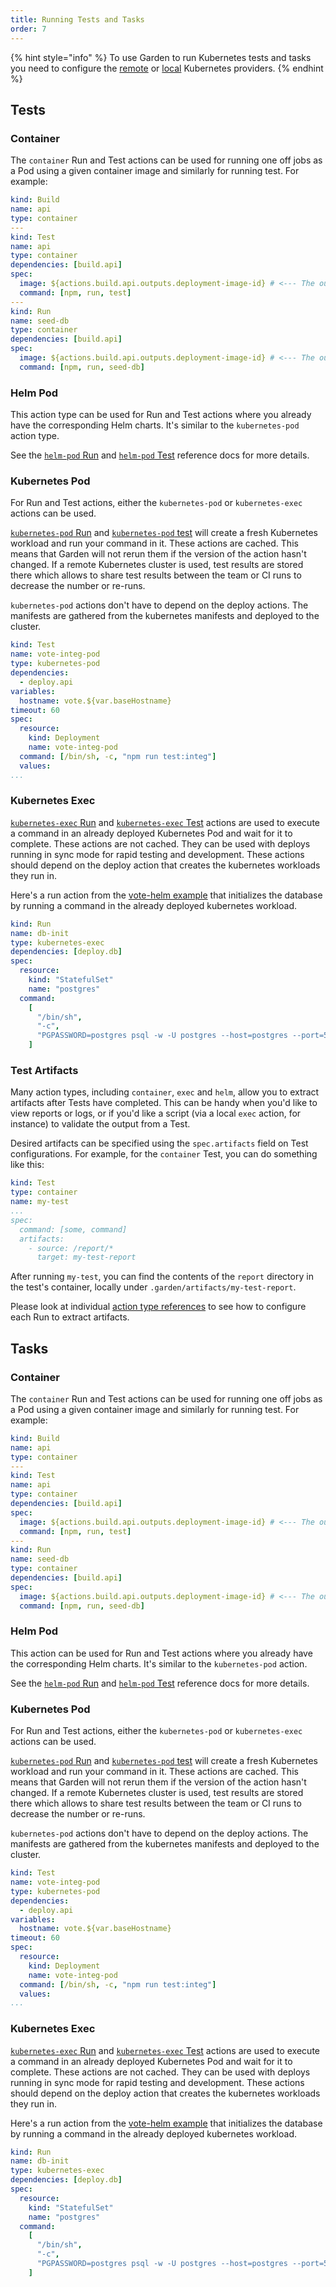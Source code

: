```yaml
---
title: Running Tests and Tasks
order: 7
---
```


{% hint style="info" %}
To use Garden to run Kubernetes tests and tasks you need to configure the [remote](./remote-kubernetes.md) or [local](./local-kubernetes.md) Kubernetes providers.
{% endhint %}

## Tests

### Container

The `container` Run and Test actions can be used for running one off jobs as a Pod using a given container image and similarly for running test. For example:

```yaml
kind: Build
name: api
type: container
---
kind: Test
name: api
type: container
dependencies: [build.api]
spec:
  image: ${actions.build.api.outputs.deployment-image-id} # <--- The output from the Build action
  command: [npm, run, test]
---
kind: Run
name: seed-db
type: container
dependencies: [build.api]
spec:
  image: ${actions.build.api.outputs.deployment-image-id} # <--- The output from the Build action
  command: [npm, run, seed-db]
```

### Helm Pod

This action type can be used for Run and Test actions where you already have the corresponding Helm charts. It's similar to the `kubernetes-pod` action type.

See the [`helm-pod` Run](../../reference/action-types/Run/helm-pod.md) and [`helm-pod` Test](../../reference/action-types/Test/helm-pod.md) reference docs for more details.

### Kubernetes Pod

For Run and Test actions, either the `kubernetes-pod` or `kubernetes-exec` actions can be used.

[`kubernetes-pod` Run](../../reference/action-types/Run/kubernetes-pod.md) and [`kubernetes-pod` test](../../reference/action-types/Test/kubernetes-pod.md) will create a fresh Kubernetes workload and run your command in it. These actions are cached. This means that Garden will not rerun them if the version of the action hasn't changed. If a remote Kubernetes cluster is used, test results are stored there which allows to share test results between the team or CI runs to decrease the number or re-runs.

`kubernetes-pod` actions don't have to depend on the deploy actions. The manifests are gathered from the kubernetes manifests and deployed to the cluster.

```yaml
kind: Test
name: vote-integ-pod
type: kubernetes-pod
dependencies:
  - deploy.api
variables:
  hostname: vote.${var.baseHostname}
timeout: 60
spec:
  resource:
    kind: Deployment
    name: vote-integ-pod
  command: [/bin/sh, -c, "npm run test:integ"]
  values:
...
```

### Kubernetes Exec

[`kubernetes-exec` Run](../../reference/action-types/Run/kubernetes-exec.md) and
[`kubernetes-exec` Test](../../reference/action-types/Test/kubernetes-exec.md) actions are used to execute a command in an already deployed
Kubernetes Pod and wait for it to complete. These actions are not cached. They can be used with deploys running in sync mode
for rapid testing and development. These actions should depend on the deploy action that creates the kubernetes workloads they run in.

Here's a run action from the [vote-helm example](../../../examples/vote-helm/postgres/garden.yml)
that initializes the database by running a command in the already deployed kubernetes workload.

```yaml
kind: Run
name: db-init
type: kubernetes-exec
dependencies: [deploy.db]
spec:
  resource:
    kind: "StatefulSet"
    name: "postgres"
  command:
    [
      "/bin/sh",
      "-c",
      "PGPASSWORD=postgres psql -w -U postgres --host=postgres --port=5432 -d postgres -c 'CREATE TABLE IF NOT EXISTS votes (id VARCHAR(255) NOT NULL UNIQUE, vote VARCHAR(255) NOT NULL, created_at timestamp default NULL)'",
    ]

```

### Test Artifacts

Many action types, including `container`, `exec` and `helm`, allow you to extract artifacts after Tests have completed. This can be handy when you'd like to view reports or logs, or if you'd like a script (via a local `exec` action, for instance) to validate the output from a Test.

Desired artifacts can be specified using the `spec.artifacts` field on Test configurations. For example, for the `container` Test, you can do something like this:

```yaml
kind: Test
type: container
name: my-test
...
spec:
  command: [some, command]
  artifacts:
    - source: /report/*
      target: my-test-report
```

After running `my-test`, you can find the contents of the `report` directory in the test's container, locally under `.garden/artifacts/my-test-report`.

Please look at individual [action type references](../../reference/action-types/README.md) to see how to configure each Run to extract artifacts.

## Tasks


### Container

The `container` Run and Test actions can be used for running one off jobs as a Pod using a given container image and similarly for running test. For example:

```yaml
kind: Build
name: api
type: container
---
kind: Test
name: api
type: container
dependencies: [build.api]
spec:
  image: ${actions.build.api.outputs.deployment-image-id} # <--- The output from the Build action
  command: [npm, run, test]
---
kind: Run
name: seed-db
type: container
dependencies: [build.api]
spec:
  image: ${actions.build.api.outputs.deployment-image-id} # <--- The output from the Build action
  command: [npm, run, seed-db]
```

### Helm Pod

This action can be used for Run and Test actions where you already have the corresponding Helm charts. It's similar to the `kubernetes-pod` action.

See the [`helm-pod` Run](../../reference/action-types/Run/helm-pod.md) and [`helm-pod` Test](../../reference/action-types/Test/helm-pod.md) reference docs for more details.

### Kubernetes Pod

For Run and Test actions, either the `kubernetes-pod` or `kubernetes-exec` actions can be used.

[`kubernetes-pod` Run](../../reference/action-types/Run/kubernetes-pod.md) and [`kubernetes-pod` test](../../reference/action-types/Test/kubernetes-pod.md) will create a fresh Kubernetes workload and run your command in it. These actions are cached. This means that Garden will not rerun them if the version of the action hasn't changed. If a remote Kubernetes cluster is used, test results are stored there which allows to share test results between the team or CI runs to decrease the number or re-runs.

`kubernetes-pod` actions don't have to depend on the deploy actions. The manifests are gathered from the kubernetes manifests and deployed to the cluster.

```yaml
kind: Test
name: vote-integ-pod
type: kubernetes-pod
dependencies:
  - deploy.api
variables:
  hostname: vote.${var.baseHostname}
timeout: 60
spec:
  resource:
    kind: Deployment
    name: vote-integ-pod
  command: [/bin/sh, -c, "npm run test:integ"]
  values:
...
```

### Kubernetes Exec

[`kubernetes-exec` Run](../../reference/action-types/Run/kubernetes-exec.md) and [`kubernetes-exec` Test](../../reference/action-types/Test/kubernetes-exec.md) actions are used to execute a command in an already deployed Kubernetes Pod and wait for it to complete. These actions are not cached. They can be used with deploys running in sync mode for rapid testing and development. These actions should depend on the deploy action that creates the kubernetes workloads they run in.

Here's a run action from the [vote-helm example](../../../examples/vote-helm/postgres/garden.yml) that initializes the database by running a command in the already deployed kubernetes workload.

```yaml
kind: Run
name: db-init
type: kubernetes-exec
dependencies: [deploy.db]
spec:
  resource:
    kind: "StatefulSet"
    name: "postgres"
  command:
    [
      "/bin/sh",
      "-c",
      "PGPASSWORD=postgres psql -w -U postgres --host=postgres --port=5432 -d postgres -c 'CREATE TABLE IF NOT EXISTS votes (id VARCHAR(255) NOT NULL UNIQUE, vote VARCHAR(255) NOT NULL, created_at timestamp default NULL)'",
    ]

```
